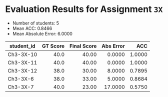 # Evaluation Results for Assignment `3X`

- Number of students: 5
- Mean ACC: 0.8466
- Mean Absolute Error: 6.0000

| student_id | GT Score | Final Score | Abs Error | ACC  |
|------------|---------:|------------:|----------:|-----:|
| Ch3-3X-10 | 40.0 | 40.00 | 0.0000 | 1.0000 |
| Ch3-3X-11 | 40.0 | 40.00 | 0.0000 | 1.0000 |
| Ch3-3X-12 | 38.0 | 30.00 | 8.0000 | 0.7895 |
| Ch3-3X-6 | 38.0 | 33.00 | 5.0000 | 0.8684 |
| Ch3-3X-7 | 40.0 | 23.00 | 17.0000 | 0.5750 |
